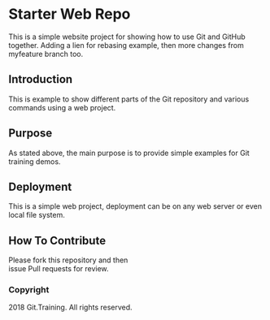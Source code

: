 # Starter Web Repo

This is a simple website project for 
showing how to use Git and GitHub together.
Adding a lien for rebasing example, then 
more changes from myfeature branch too.

## Introduction

This is example to show different parts
of the Git repository and various commands
using a web project.

## Purpose

As stated above, the main purpose is to 
provide simple examples for Git training
demos.

## Deployment

This is a simple web project, deployment 
can be on any web server or even local
file system.

## How To Contribute

Please fork this repository and then  
issue Pull requests for review.

### Copyright

2018 Git.Training. All rights reserved.